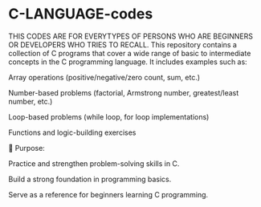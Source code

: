 # C-LANGUAGE-codes
THIS CODES ARE FOR EVERYTYPES OF PERSONS WHO ARE BEGINNERS OR DEVELOPERS WHO TRIES TO RECALL.
This repository contains a collection of C programs that cover a wide range of basic to intermediate concepts in the C programming language.
It includes examples such as:

Array operations (positive/negative/zero count, sum, etc.)

Number-based problems (factorial, Armstrong number, greatest/least number, etc.)

Loop-based problems (while loop, for loop implementations)

Functions and logic-building exercises


📌 Purpose:

Practice and strengthen problem-solving skills in C.

Build a strong foundation in programming basics.

Serve as a reference for beginners learning C programming.
